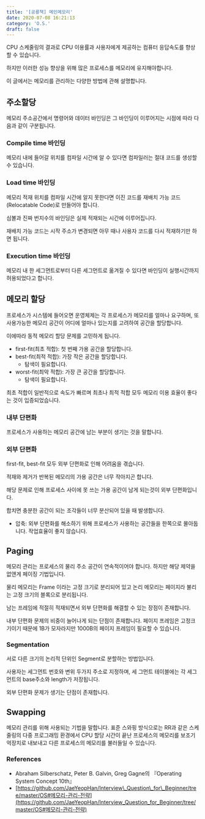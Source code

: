 ```yaml
---
title: '[공룡책] 메인메모리'
date: 2020-07-08 16:21:13
category: 'O.S.'
draft: false
---
```


CPU 스케줄링의 결과로 CPU 이용률과 사용자에게 제공하는 컴퓨터 응답속도를 향상할 수 있습니다.

하지만 이러한 성능 향상을 위해 많은 프로세스를 메모리에 유지해야합니다.

이 글에서는 메모리를 관리하는 다양한 방법에 관해 설명합니다.

## 주소할당

메모리 주소공간에서 명령어와 데이터 바인딩은 그 바인딩이 이루어지는 시점에 따라 다음과 같이 구분됩니다.

### Compile time 바인딩

메모리 내에 들어갈 위치를 컴파일 시간에 알 수 있다면 컴파일러는 절대 코드를 생성할 수 있습니다.

### Load time 바인딩

메모리 적재 위치를 컴파일 시간에 알지 못한다면 이진 코드를 재배치 가능 코드(Relocatable Code)로 만들어야 합니다.

심볼과 진짜 번지수의 바인딩은 실제 적재되는 시간에 이루어집니다.

재배치 가능 코드는 시작 주소가 변경되면 아무 때나 사용자 코드를 다시 적재하기만 하면 됩니다.

### Execution time 바인딩

메모리 내 한 세그먼트로부터 다른 세그먼트로 옮겨질 수 있다면 바인딩이 실행시간까지 허용되었다고 합니다.

## 메모리 할당

프로세스가 시스템에 들어오면 운영체제는 각 프로세스가 메모리를 얼마나 요구하며, 또 사용가능한 메모리 공간이 어디에 얼마나 있는지를 고려하여 공간을 할당합니다.

이에따라 동적 메모리 할당 문제를 고민하게 됩니다.

-   first-fit(최초 적합): 첫 번째 가용 공간을 할당합니다.
-   best-fit(최적 적합): 가장 작은 공간을 할당합니다.
    -   탐색이 필요합니다.
-   worst-fit(최악 적합): 가장 큰 공간을 할당합니다.
    -   탐색이 필요합니다.

최초 적합이 일반적으로 속도가 빠르며 최초나 최적 적합 모두 메모리 이용 효율이 좋다는 것이 입증되었습니다.

### 내부 단편화

프로세스가 사용하는 메모리 공간에 남는 부분이 생기는 것을 말합니다.

### 외부 단편화

first-fit, best-fit 모두 외부 단편화로 인해 어려움을 겪습니다.

적재와 제거가 반복된 메모리의 가용 공간은 너무 작아지곤 합니다.

해당 문제로 인해 프로세스 사이에 못 쓰는 가용 공간이 남게 되는것이 외부 단편화입니다.

합치면 충분한 공간이 되는 조각들이 너무 분산되어 있을 때 발생합니다.

-   압축: 외부 단편화를 해소하기 위해 프로세스가 사용하는 공간들을 한쪽으로 몰아둡니다. 작업효율이 좋지 않습니다.

## Paging

메모리 관리는 프로세스의 물리 주소 공간이 연속적이어야 합니다. 하지만 해당 제약을 없앤게 페이징 기법입니다.

물리 메모리는 Frame 이라는 고정 크기로 분리되어 있고 논리 메모리는 페이지라 불리는 고정 크기의 블록으로 분리됩니다.

남는 프레임에 적절히 적재되면서 외부 단편화를 해결할 수 있는 장점이 존재합니다.

내부 단편화 문제의 비중이 늘어나게 되는 단점이 존재합니다. 페이지 프레임은 고정크기이기 때문에 1B가 모자라지만 1000B의 페이지 프레임이 필요할 수 있습니다.

### Segmentation

서로 다른 크기의 논리적 단위인 Segment로 분할하는 방법입니다.

사용자는 세그먼트 번호와 변위 두가지 주소로 지정하며, 세 그먼트 테이블에는 각 세그먼트의 base주소와 length가 저장됩니다.

외부 단편화 문제가 생기는 단점이 존재합니다.

## Swapping

메모리 관리를 위해 사용되는 기법을 말합니다. 표준 스와핑 방식으로는 RR과 같은 스케줄링의 다중 프로그래밍 환경에서 CPU 할당 시간이 끝난 프로세스의 메모리를 보조기억장치로 내보내고 다른 프로세스의 메모리를 불러들일 수 있습니다.

### References

- Abraham Silberschatz, Peter B. Galvin, Greg Gagne의 『Operating System Concept 10th』
- [https://github.com/JaeYeopHan/Interview\_Question\_for\_Beginner/tree/master/OS#메모리-관리-전략](https://github.com/JaeYeopHan/Interview_Question_for_Beginner/tree/master/OS#메모리-관리-전략)
